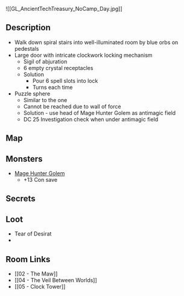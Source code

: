 ![[GL_AncientTechTreasury_NoCamp_Day.jpg]]
## Description

* Walk down spiral stairs into well-illuminated room by blue orbs on pedestals
* Large door with intricate clockwork locking mechanism
	* Sigil of abjuration
	* 6 empty crystal receptacles
	* Solution
		* Pour 6 spell slots into lock
		* Turns each time
* Puzzle sphere
	* Similar to the one 
	* Cannot be reached due to wall of force
	* Solution - use head of Mage Hunter Golem as antimagic field
	* DC 25 Investigation check when under antimagic field
## Map

## Monsters

* [Mage Hunter Golem](https://www.dndbeyond.com/monsters/3768350-mage-hunter-golem)
	* +13 Con save

## Secrets

## Loot

* Tear of Desirat
* 

## Room Links

*  [[02 - The Maw]]
*  [[04 - The Veil Between Worlds]]
*  [[05 - Clock Tower]]